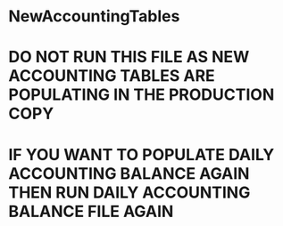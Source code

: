 # NewAccountingTables

# DO NOT RUN THIS FILE AS NEW ACCOUNTING TABLES ARE POPULATING IN THE PRODUCTION COPY
# IF YOU WANT TO POPULATE DAILY ACCOUNTING BALANCE AGAIN THEN RUN DAILY ACCOUNTING BALANCE FILE AGAIN
